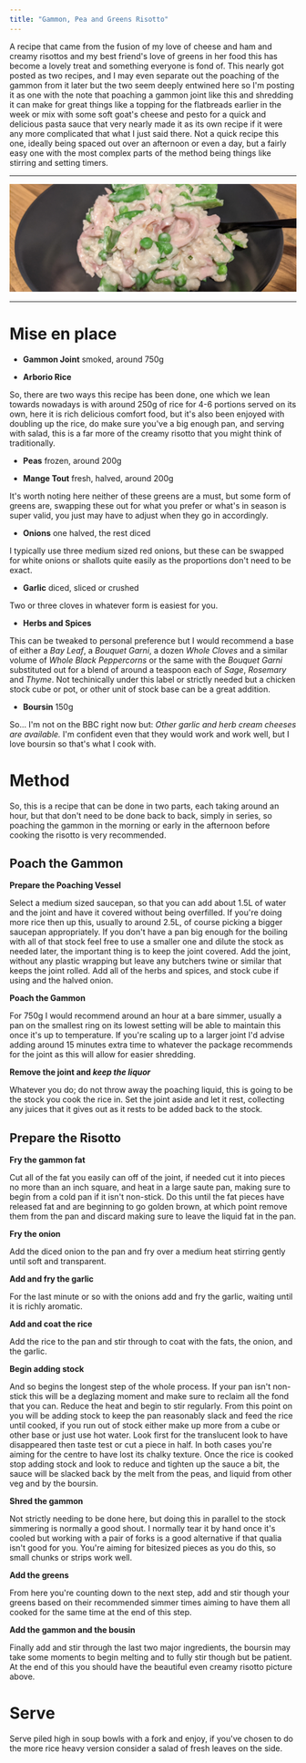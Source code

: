 ```yaml
---
title: "Gammon, Pea and Greens Risotto"
---
```


A recipe that came from the fusion of my love of cheese and ham and creamy risottos and my best friend's love of greens in her food this has become a lovely treat and something everyone is fond of.
This nearly got posted as two recipes, and I may even separate out the poaching of the gammon from it later but the two seem deeply entwined here so I'm posting it as one with the note that poaching a gammon joint like this and shredding it can make for great things like a topping for the flatbreads earlier in the week or mix with some soft goat's cheese and pesto for a quick and delicious pasta sauce that very nearly made it as its own recipe if it were any more complicated that what I just said there. 
Not a quick recipe this one, ideally being spaced out over an afternoon or even a day, but a fairly easy one with the most complex parts of the method being things like stirring and setting timers. 

---

![A creamy risotto with mange tout, gammon and peas](/assets/images/gammon-green-risotto.png)

---

# Mise en place

* **Gammon Joint** smoked, around 750g

* **Arborio Rice** 

So, there are two ways this recipe has been done, one which we lean towards nowadays is with around 250g of rice for 4-6 portions served on its own, here it is rich delicious comfort food, but it's also been enjoyed with doubling up the rice, do make sure you've a big enough pan, and serving with salad, this is a far more of the creamy risotto that you might think of traditionally.

* **Peas** frozen, around 200g

* **Mange Tout** fresh, halved, around 200g

It's worth noting here neither of these greens are a must, but some form of greens are, swapping these out for what you prefer or what's in season is super valid, you just may have to adjust when they go in accordingly.

* **Onions** one halved, the rest diced

I typically use three medium sized red onions, but these can be swapped for white onions or shallots quite easily as the proportions don't need to be exact.

* **Garlic** diced, sliced or crushed

Two or three cloves in whatever form is easiest for you.

* **Herbs and Spices** 

This can be tweaked to personal preference but I would recommend a base of either a *Bay Leaf*, a *Bouquet Garni*, a dozen *Whole Cloves* and a similar volume of *Whole Black Peppercorns* or the same with the *Bouquet Garni* substituted out for a blend of around a teaspoon each of *Sage*, *Rosemary* and *Thyme*.
Not techinically under this label or strictly needed but a chicken stock cube or pot, or other unit of stock base can be a great addition.

* **Boursin** 150g

So... I'm not on the BBC right now but: *Other garlic and herb cream cheeses are available.*
I'm confident even that they would work and work well, but I love boursin so that's what I cook with.

# Method
So, this is a recipe that can be done in two parts, each taking around an hour, but that don't need to be done back to back, simply in series, so poaching the gammon in the morning or early in the afternoon before cooking the risotto is very recommended. 

## Poach the Gammon

**Prepare the Poaching Vessel**

Select a medium sized saucepan, so that you can add about 1.5L of water and the joint and have it covered without being overfilled. 
If you're doing more rice then up this, usually to around 2.5L, of course picking a bigger saucepan appropriately. 
If you don't have a pan big enough for the boiling with all of that stock feel free to use a smaller one and dilute the stock as needed later, the important thing is to keep the joint covered.
Add the joint, without any plastic wrapping but leave any butchers twine or similar that keeps the joint rolled.
Add all of the herbs and spices, and stock cube if using and the halved onion. 

**Poach the Gammon**

For 750g I would recommend around an hour at a bare simmer, usually a pan on the smallest ring on its lowest setting will be able to maintain this once it's up to temperature. 
If you're scaling up to a larger joint I'd advise adding around 15 minutes extra time to whatever the package recommends for the joint as this will allow for easier shredding. 

**Remove the joint and *keep the liquor***

Whatever you do; do not throw away the poaching liquid, this is going to be the stock you cook the rice in.
Set the joint aside and let it rest, collecting any juices that it gives out as it rests to be added back to the stock. 

## Prepare the Risotto

**Fry the gammon fat**

Cut all of the fat you easily can off of the joint, if needed cut it into pieces no more than an inch square, and heat in a large saute pan, making sure to begin from a cold pan if it isn't non-stick.
Do this until the fat pieces have released fat and are beginning to go golden brown, at which point remove them from the pan and discard making sure to leave the liquid fat in the pan.

**Fry the onion**

Add the diced onion to the pan and fry over a medium heat stirring gently until soft and transparent.

**Add and fry the garlic**

For the last minute or so with the onions add and fry the garlic, waiting until it is richly aromatic.

**Add and coat the rice**

Add the rice to the pan and stir through to coat with the fats, the onion, and the garlic.

**Begin adding stock**

And so begins the longest step of the whole process.
If your pan isn't non-stick this will be a deglazing moment and make sure to reclaim all the fond that you can.
Reduce the heat and begin to stir regularly.
From this point on you will be adding stock to keep the pan reasonably slack and feed the rice until cooked, if you run out of stock either make up more from a cube or other base or just use hot water.
Look first for the translucent look to have disappeared then taste test or cut a piece in half. In both cases you're aiming for the centre to have lost its chalky texture. 
Once the rice is cooked stop adding stock and look to reduce and tighten up the sauce a bit, the sauce will be slacked back by the melt from the peas, and liquid from other veg and by the boursin.

**Shred the gammon**

Not strictly needing to be done here, but doing this in parallel to the stock simmering is normally a good shout. 
I normally tear it by hand once it's cooled but working with a pair of forks is a good alternative if that qualia isn't good for you.
You're aiming for bitesized pieces as you do this, so small chunks or strips work well.

**Add the greens**

From here you're counting down to the next step, add and stir though your greens based on their recommended simmer times aiming to have them all cooked for the same time at the end of this step.

**Add the gammon and the bousin**

Finally add and stir through the last two major ingredients, the boursin may take some moments to begin melting and to fully stir though but be patient.
At the end of this you should have the beautiful even creamy risotto picture above. 

# Serve

Serve piled high in soup bowls with a fork and enjoy, if you've chosen to do the more rice heavy version consider a salad of fresh leaves on the side. 